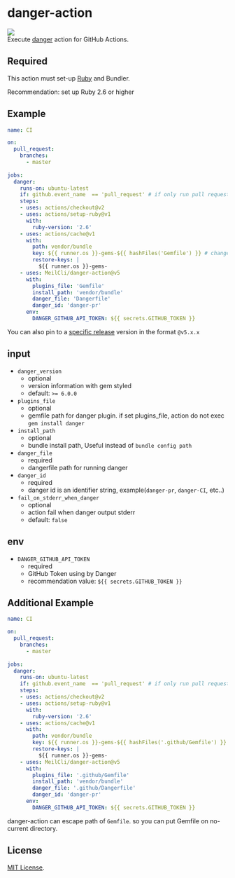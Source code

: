 # danger-action
![](https://github.com/MeilCli/danger-action/workflows/CI/badge.svg)  
Execute [danger](https://github.com/danger/danger) action for GitHub Actions.  

## Required
This action must set-up [Ruby](https://github.com/actions/setup-ruby) and Bundler.

Recommendation: set up Ruby 2.6 or higher

## Example
```yml
name: CI

on:
  pull_request:
    branches:
      - master
      
jobs:
  danger:
    runs-on: ubuntu-latest
    if: github.event_name  == 'pull_request' # if only run pull request when multiple trigger workflow
    steps:
    - uses: actions/checkout@v2
    - uses: actions/setup-ruby@v1
      with:
        ruby-version: '2.6'
    - uses: actions/cache@v1
      with:
        path: vendor/bundle
        key: ${{ runner.os }}-gems-${{ hashFiles('Gemfile') }} # change your gemfile path
        restore-keys: |
          ${{ runner.os }}-gems-
    - uses: MeilCli/danger-action@v5
      with:
        plugins_file: 'Gemfile'
        install_path: 'vendor/bundle'
        danger_file: 'Dangerfile'
        danger_id: 'danger-pr'
      env:
        DANGER_GITHUB_API_TOKEN: ${{ secrets.GITHUB_TOKEN }}
```
You can also pin to a [specific release](https://github.com/MeilCli/danger-action/releases) version in the format `@v5.x.x`

## input
- `danger_version`
  - optional
  - version information with gem styled
  - default: `>= 6.0.0`
- `plugins_file`
  - optional
  - gemfile path for danger plugin. if set plugins_file, action do not exec `gem install danger`
- `install_path`
  - optional
  - bundle install path, Useful instead of `bundle config path`
- `danger_file`
  - required
  - dangerfile path for running danger
- `danger_id`
  - required
  - danger id is an identifier string, example(`danger-pr`, `danger-CI`, etc..)
- `fail_on_stderr_when_danger`
  - optional
  - action fail when danger output stderr
  - default: `false`
  
## env
- `DANGER_GITHUB_API_TOKEN`
  - required
  - GitHub Token using by Danger
  - recommendation value: `${{ secrets.GITHUB_TOKEN }}`

## Additional Example
```yml
name: CI

on:
  pull_request:
    branches:
      - master
      
jobs:
  danger:
    runs-on: ubuntu-latest
    if: github.event_name  == 'pull_request' # if only run pull request when multiple trigger workflow
    steps:
    - uses: actions/checkout@v2
    - uses: actions/setup-ruby@v1
      with:
        ruby-version: '2.6'
    - uses: actions/cache@v1
      with:
        path: vendor/bundle
        key: ${{ runner.os }}-gems-${{ hashFiles('.github/Gemfile') }} # change your gemfile path
        restore-keys: |
          ${{ runner.os }}-gems-
    - uses: MeilCli/danger-action@v5
      with:
        plugins_file: '.github/Gemfile'
        install_path: 'vendor/bundle'
        danger_file: '.github/Dangerfile'
        danger_id: 'danger-pr'
      env:
        DANGER_GITHUB_API_TOKEN: ${{ secrets.GITHUB_TOKEN }}
```
danger-action can escape path of `Gemfile`. so you can put Gemfile on no-current directory.

## License
[MIT License](LICENSE).
